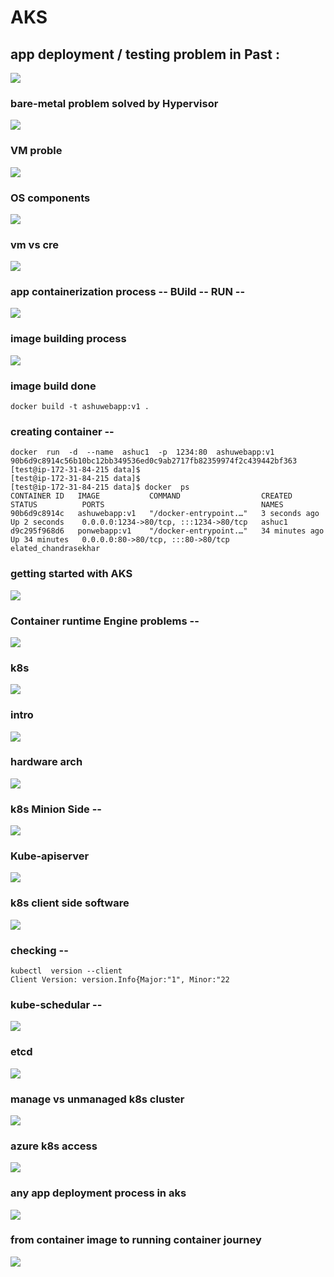 # AKS

## app deployment / testing problem in Past : 

<img src="prob.png">

### bare-metal problem solved by Hypervisor 

<img src="hyper.png">

### VM proble 

<img src="vm1.png">

### OS components 

<img src="os.png">

### vm vs cre 

<img src="cre.png">

### app containerization process -- BUild -- RUN -- 

<img src="cont1.png">

### image building process 

<img src="process.png">

### image build done 

```
docker build -t ashuwebapp:v1 . 

```

### creating container --

```
docker  run  -d  --name  ashuc1  -p  1234:80  ashuwebapp:v1  
90b6d9c8914c56b10bc12bb349536ed0c9ab2717fb82359974f2c439442bf363
[test@ip-172-31-84-215 data]$ 
[test@ip-172-31-84-215 data]$ 
[test@ip-172-31-84-215 data]$ docker  ps
CONTAINER ID   IMAGE           COMMAND                  CREATED          STATUS          PORTS                                   NAMES
90b6d9c8914c   ashuwebapp:v1   "/docker-entrypoint.…"   3 seconds ago    Up 2 seconds    0.0.0.0:1234->80/tcp, :::1234->80/tcp   ashuc1
d9c295f968d6   ponwebapp:v1    "/docker-entrypoint.…"   34 minutes ago   Up 34 minutes   0.0.0.0:80->80/tcp, :::80->80/tcp       elated_chandrasekhar

```

### getting started with AKS 

<img src="aks.png">

### Container runtime Engine problems --

<img src="creprob.png">

### k8s 

<img src="k8s.png">

### intro 

<img src="k8sintro.png">

### hardware arch 

<img src="infra.png">

### k8s Minion Side --

<img src="min1.png">

### Kube-apiserver 

<img src="apiserver.png">

### k8s client side software 

<img src="k8scli.png">

### checking --

```
kubectl  version --client 
Client Version: version.Info{Major:"1", Minor:"22

```

### kube-schedular --

<img src="ksch.png">

### etcd 

<img src="etcd.png">

### manage vs unmanaged k8s cluster

<img src="k8setup.png">

### azure k8s access

<img src="aks.png">

### any app deployment process in aks 

<img src="akss.png">

### from container image to running container journey 

<img src="cont22.png">



